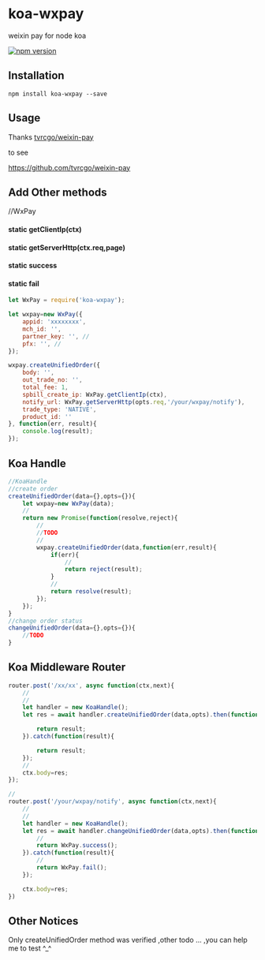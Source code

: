 # koa-wxpay
 weixin pay for node koa

[![npm version](https://badge.fury.io/js/koa-wxpay.svg)](http://badge.fury.io/js/koa-wxpay)

## Installation
```
npm install koa-wxpay --save
```

## Usage

Thanks <a href="https://github.com/tvrcgo/weixin-pay" target="_blank">tvrcgo/weixin-pay</a>

to see

<a href="https://github.com/tvrcgo/weixin-pay" target="_blank">https://github.com/tvrcgo/weixin-pay</a>


## Add Other methods

//WxPay

#### static getClientIp(ctx)
#### static getServerHttp(ctx.req,page)
#### static success
#### static fail



```js
let WxPay = require('koa-wxpay');

let wxpay=new WxPay({
	appid: 'xxxxxxxx',
	mch_id: '',
	partner_key: '', //
	pfx: '', //
});

wxpay.createUnifiedOrder({
	body: '',
	out_trade_no: '',
	total_fee: 1,
	spbill_create_ip: WxPay.getClientIp(ctx),
	notify_url: WxPay.getServerHttp(opts.req,'/your/wxpay/notify'),
	trade_type: 'NATIVE',
	product_id: ''
}, function(err, result){
	console.log(result);
});
```

## Koa Handle

``` js
//KoaHandle
//create order
createUnifiedOrder(data={},opts={}){
    let wxpay=new WxPay(data);
    //
    return new Promise(function(resolve,reject){
        //
        //TODO
        //
        wxpay.createUnifiedOrder(data,function(err,result){
            if(err){
                //
                return reject(result);
            }
            //
            return resolve(result);
        });
    });
}
//change order status
changeUnifiedOrder(data={},opts={}){
    //TODO
}
```

## Koa Middleware Router

``` js
router.post('/xx/xx', async function(ctx,next){
    //
    //
    let handler = new KoaHandle();
    let res = await handler.createUnifiedOrder(data,opts).then(function(result){

        return result;
    }).catch(function(result){

        return result;
    });
    //
    ctx.body=res;
});

//
router.post('/your/wxpay/notify', async function(ctx,next){
    //
    //
    let handler = new KoaHandle();
    let res = await handler.changeUnifiedOrder(data,opts).then(function(result){
        //
        return WxPay.success();
    }).catch(function(result){
        //
        return WxPay.fail();
    });

    ctx.body=res;
})
```

## Other Notices
Only createUnifiedOrder method was verified ,other todo ... ,you can help me to test ^_^